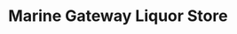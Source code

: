 ---
title: "Marine Gateway Liquor Store"
url: /vancouver/marine-gateway-liquor-store/
shop: alcohol
---